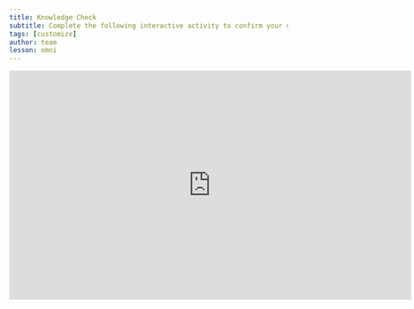 ```yaml
---
title: Knowledge Check
subtitle: Complete the following interactive activity to confirm your understanding.
tags: [customize]
author: team
lesson: omni
---
```


<iframe src="https://h5pstudio.ecampusontario.ca/h5p/24800/embed" width="727" height="414" frameborder="0" allowfullscreen="allowfullscreen"></iframe><script src="https://h5pstudio.ecampusontario.ca/modules/contrib/h5p/vendor/h5p/h5p-core/js/h5p-resizer.js" charset="UTF-8"></script>